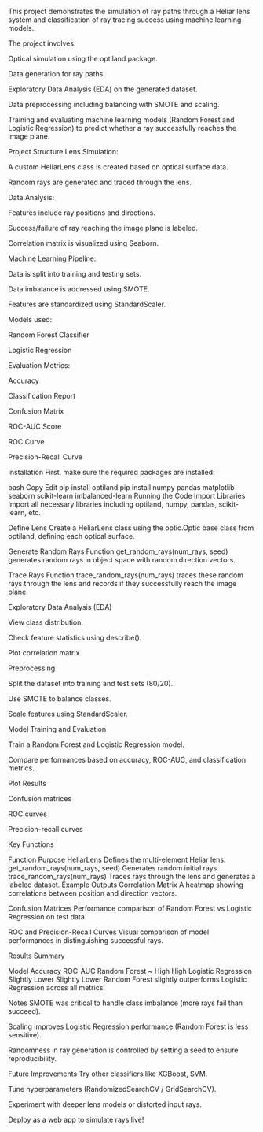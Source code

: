  
This project demonstrates the simulation of ray paths through a Heliar lens system and classification of ray tracing success using machine learning models.

The project involves:

Optical simulation using the optiland package.

Data generation for ray paths.

Exploratory Data Analysis (EDA) on the generated dataset.

Data preprocessing including balancing with SMOTE and scaling.

Training and evaluating machine learning models (Random Forest and Logistic Regression) to predict whether a ray successfully reaches the image plane.

Project Structure
Lens Simulation:

A custom HeliarLens class is created based on optical surface data.

Random rays are generated and traced through the lens.

Data Analysis:

Features include ray positions and directions.

Success/failure of ray reaching the image plane is labeled.

Correlation matrix is visualized using Seaborn.

Machine Learning Pipeline:

Data is split into training and testing sets.

Data imbalance is addressed using SMOTE.

Features are standardized using StandardScaler.

Models used:

Random Forest Classifier

Logistic Regression

Evaluation Metrics:

Accuracy

Classification Report

Confusion Matrix

ROC-AUC Score

ROC Curve

Precision-Recall Curve

Installation
First, make sure the required packages are installed:

bash
Copy
Edit
pip install optiland
pip install numpy pandas matplotlib seaborn scikit-learn imbalanced-learn
Running the Code
Import Libraries
Import all necessary libraries including optiland, numpy, pandas, scikit-learn, etc.

Define Lens
Create a HeliarLens class using the optic.Optic base class from optiland, defining each optical surface.

Generate Random Rays
Function get_random_rays(num_rays, seed) generates random rays in object space with random direction vectors.

Trace Rays
Function trace_random_rays(num_rays) traces these random rays through the lens and records if they successfully reach the image plane.

Exploratory Data Analysis (EDA)

View class distribution.

Check feature statistics using describe().

Plot correlation matrix.

Preprocessing

Split the dataset into training and test sets (80/20).

Use SMOTE to balance classes.

Scale features using StandardScaler.

Model Training and Evaluation

Train a Random Forest and Logistic Regression model.

Compare performances based on accuracy, ROC-AUC, and classification metrics.

Plot Results

Confusion matrices

ROC curves

Precision-recall curves

Key Functions

Function	Purpose
HeliarLens	Defines the multi-element Heliar lens.
get_random_rays(num_rays, seed)	Generates random initial rays.
trace_random_rays(num_rays)	Traces rays through the lens and generates a labeled dataset.
Example Outputs
Correlation Matrix
A heatmap showing correlations between position and direction vectors.

Confusion Matrices
Performance comparison of Random Forest vs Logistic Regression on test data.

ROC and Precision-Recall Curves
Visual comparison of model performances in distinguishing successful rays.

Results Summary

Model	Accuracy	ROC-AUC
Random Forest	~ High	High
Logistic Regression	Slightly Lower	Slightly Lower
Random Forest slightly outperforms Logistic Regression across all metrics.

Notes
SMOTE was critical to handle class imbalance (more rays fail than succeed).

Scaling improves Logistic Regression performance (Random Forest is less sensitive).

Randomness in ray generation is controlled by setting a seed to ensure reproducibility.

Future Improvements
Try other classifiers like XGBoost, SVM.

Tune hyperparameters (RandomizedSearchCV / GridSearchCV).

Experiment with deeper lens models or distorted input rays.

Deploy as a web app to simulate rays live!
